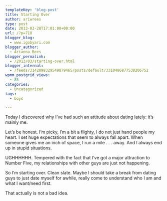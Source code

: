```yaml
---
templateKey: 'blog-post'
title: Starting Over
author: ariwrees
type: post
date: 2013-03-28T17:01:00+00:00
url: /?p=718
blogger_blog:
  - www.igobyari.com
blogger_author:
  - Arianna Rees
blogger_permalink:
  - /2013/03/starting-over.html
blogger_internal:
  - /feeds/3142898329549879465/posts/default/3310486877538206752
wpmm_postgrid_views:
  - 85
categories:
  - Uncategorized
tags:
  - boys

---
```

<div dir="ltr" style="text-align: left;">
  Today I discovered why I&#8217;ve had such an attitude about dating lately: it&#8217;s mainly me.</p> 
  
  <p>
    Let&#8217;s be honest. I&#8217;m picky, I&#8217;m a bit a flighty, I do not just hand people my heart. I set huge expectations that seem to always fall apart. When someone gives me an inch of space, I run a mile . . . away. And I always end up in stupid situations.
  </p>
  
  <p>
    UGHHHHHH. Tempered with the fact that I&#8217;ve got a major attraction to Number Five, my relationships with other guys are just not happening.
  </p>
  
  <p>
    So I&#8217;m starting over. Clean slate. Maybe I should take a break from dating guys to just date myself for awhile, really come to understand who I am and what I want/need first.
  </p>
  
  <p>
    That actually is not a bad idea.&nbsp;
  </p>
</div>